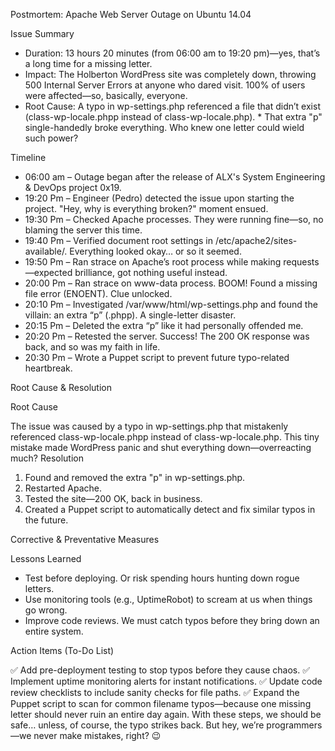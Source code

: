 Postmortem: Apache Web Server Outage on Ubuntu 14.04

Issue Summary

* Duration: 13 hours 20 minutes (from 06:00 am to 19:20 pm)—yes, that’s a long time for a missing letter.
* Impact: The Holberton WordPress site was completely down, throwing 500 Internal Server Errors at anyone who dared visit. 100% of users were affected—so, basically, everyone.
* Root Cause: A typo in wp-settings.php referenced a file that didn’t exist (class-wp-locale.phpp instead of class-wp-locale.php). * That extra "p" single-handedly broke everything. Who knew one letter could wield such power?

Timeline
* 06:00 am – Outage began after the release of ALX's System Engineering & DevOps project 0x19.
* 19:20 Pm – Engineer (Pedro) detected the issue upon starting the project. "Hey, why is everything broken?" moment ensued.
* 19:30 Pm – Checked Apache processes. They were running fine—so, no blaming the server this time.
* 19:40 Pm – Verified document root settings in /etc/apache2/sites-available/. Everything looked okay… or so it seemed.
* 19:50 Pm – Ran strace on Apache’s root process while making requests—expected brilliance, got nothing useful instead.
* 20:00 Pm – Ran strace on www-data process. BOOM! Found a missing file error (ENOENT). Clue unlocked.
* 20:10 Pm – Investigated /var/www/html/wp-settings.php and found the villain: an extra “p” (.phpp). A single-letter disaster.
* 20:15 Pm – Deleted the extra “p” like it had personally offended me.
* 20:20 Pm – Retested the server. Success! The 200 OK response was back, and so was my faith in life.
* 20:30 Pm – Wrote a Puppet script to prevent future typo-related heartbreak.

Root Cause & Resolution

Root Cause

The issue was caused by a typo in wp-settings.php that mistakenly referenced class-wp-locale.phpp instead of class-wp-locale.php. This tiny mistake made WordPress panic and shut everything down—overreacting much?
Resolution

1. Found and removed the extra "p" in wp-settings.php.
2. Restarted Apache.
3. Tested the site—200 OK, back in business.
4. Created a Puppet script to automatically detect and fix similar typos in the future.

Corrective & Preventative Measures

Lessons Learned
* Test before deploying. Or risk spending hours hunting down rogue letters.
* Use monitoring tools (e.g., UptimeRobot) to scream at us when things go wrong.
* Improve code reviews. We must catch typos before they bring down an entire system.

Action Items (To-Do List)

 ✅ Add pre-deployment testing to stop typos before they cause chaos.
 ✅ Implement uptime monitoring alerts for instant notifications.
 ✅ Update code review checklists to include sanity checks for file paths.
 ✅ Expand the Puppet script to scan for common filename typos—because one missing letter should never ruin an entire day again.
With these steps, we should be safe… unless, of course, the typo strikes back. But hey, we’re programmers—we never make mistakes, right? 😉




